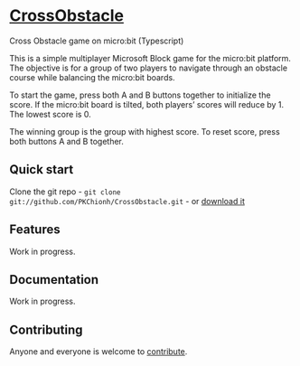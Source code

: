 # [CrossObstacle](https://github.com/PKChionh/CrossObstacle)
Cross Obstacle game on micro:bit (Typescript)

This is a simple multiplayer Microsoft Block game for the micro:bit platform. The objective is for a group of two players to navigate through an obstacle course while balancing the micro:bit boards.

To start the game, press both A and B buttons together to initialize the score.
If the micro:bit board is tilted, both players’ scores will reduce by 1.
The lowest score is 0.

The winning group is the group with highest score.
To reset score, press both buttons A and B together.

## Quick start

Clone the git repo - `git clone git://github.com/PKChionh/CrossObstacle.git` -
or [download it](https://github.com/PKChionh/CrossObstacle/zipball/master)

## Features

Work in progress.

## Documentation

Work in progress.


## Contributing

Anyone and everyone is welcome to [contribute](/PKChionh/CrossObstacle/blob/master/doc/contribute.md).
